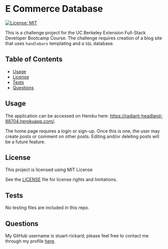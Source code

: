 # E Commerce Database

[![License: MIT](https://img.shields.io/badge/License-MIT-yellow.svg)](https://opensource.org/licenses/MIT)

This is a challenge project for the UC Berkeley Extension Full-Stack Developer Bootcamp Course. The challenge requires creation of a blog site that uses `handlebars` templating and a `SQL` database.

## Table of Contents

- [Usage](#usage)
- [License](#license)
- [Tests](#tests)
- [Questions](#questions)

## Usage

The application can be accessed on Heroku here: https://radiant-headland-88704.herokuapp.com/.

The home page requires a login or sign-up.  Once this is one, the user may create posts or comment on other posts.  Editing and/or deleting posts will be a future feature.

## License

This project is licensed using MIT License

See the [LICENSE](./LICENSE) file for license rights and limitations.

## Tests

No testing files are included in this repo.

## Questions

My GitHub username is stuart-rickard; please feel free to contact me through my profile [here](https://github.com/stuart-rickard).
